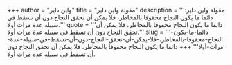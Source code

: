 +++
author = "واين داير"
title = "مقولة واين داير"
description = '''مقولة واين داير: دائما ما يكون النجاح محفوفا بالمخاطر، فلا يمكن أن تحقق النجاح دون أن تسقط في سبيله عدة مرات أولا.'''
quote = '''دائما ما يكون النجاح محفوفا بالمخاطر، فلا يمكن أن تحقق النجاح دون أن تسقط في سبيله عدة مرات أولا.'''
slug = '''دائما-ما-يكون-النجاح-محفوفا-بالمخاطر،-فلا-يمكن-أن-تحقق-النجاح-دون-أن-تسقط-في-سبيله-عدة-مرات-أولا'''
+++
دائما ما يكون النجاح محفوفا بالمخاطر، فلا يمكن أن تحقق النجاح دون أن تسقط في سبيله عدة مرات أولا.

